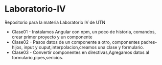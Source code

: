 # Laboratorio-IV
Repositorio para la materia Laboratorio IV de UTN
* Clase01 - Instalamos Angular con npm, un poco de historia, comandos, crear primer proyecto y un componente
* Clase02 - Pasos datos de un componente a otro, componentes padres-hijos, input y ouput,interpolacion,creamos una clase y formulario.
* Clase03 - Convertir componentes en directivas,Agregamos datos al formulario,pipes,sericios.
